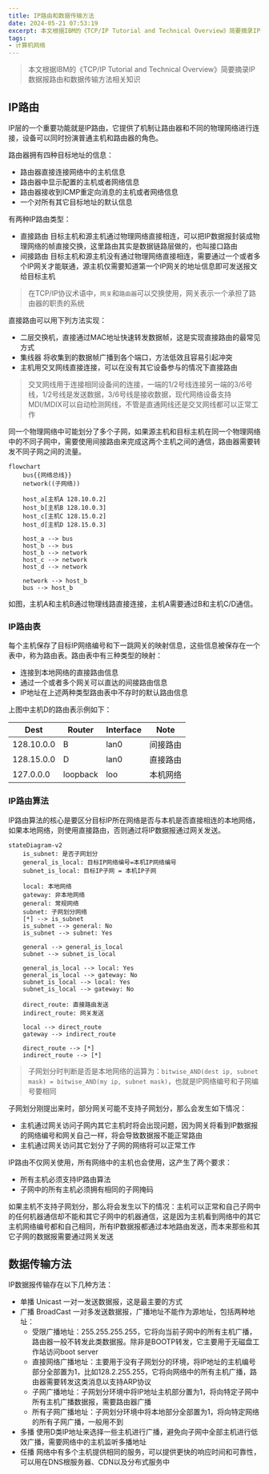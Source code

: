 ```yaml
---
title: IP路由和数据传输方法
date: 2024-05-21 07:53:19
excerpt: 本文根据IBM的《TCP/IP Tutorial and Technical Overview》简要摘录IP数据报路由和数据传输部分相关知识
tags:
- 计算机网络
---
```


> 本文根据IBM的《TCP/IP Tutorial and Technical Overview》简要摘录IP数据报路由和数据传输方法相关知识

## IP路由

IP层的一个重要功能就是IP路由，它提供了机制让路由器和不同的物理网络进行连接，设备可以同时扮演普通主机和路由器的角色。

路由器拥有四种目标地址的信息：

- 路由器直接连接网络中的主机信息
- 路由器中显示配置的主机或者网络信息
- 路由器接收到ICMP重定向消息的主机或者网络信息
- 一个对所有其它目标地址的默认信息

有两种IP路由类型：

- 直接路由 目标主机和源主机通过物理网络直接相连，可以把IP数据报封装成物理网络的帧直接交换，这里路由其实是数据链路层做的，也叫接口路由
- 间接路由 目标主机和源主机没有通过物理网络直接相连，需要通过一个或者多个IP网关才能联通，源主机仅需要知道第一个IP网关的地址信息即可发送报文给目标主机

> 在TCP/IP协议术语中，`网关`和`路由器`可以交换使用，网关表示一个承担了路由器的职责的系统

直接路由可以用下列方法实现：

- 二层交换机，直接通过MAC地址快速转发数据帧，这是实现直接路由的最常见方式
- 集线器 将收集到的数据帧广播到各个端口，方法低效且容易引起冲突
- 主机用交叉网线直接连接，可以在没有其它设备参与的情况下直接路由

> 交叉网线用于连接相同设备间的连接，一端的1/2号线连接另一端的3/6号线，1/2号线是发送数据，3/6号线是接收数据，现代网络设备支持MDI/MDIX可以自动检测网线，不管是直通网线还是交叉网线都可以正常工作

同一个物理网络中可能划分了多个子网，如果源主机和目标主机在同一个物理网络中的不同子网中，需要使用间接路由来完成这两个主机之间的通信，路由器需要转发不同子网之间的流量。


```mermaid
flowchart
    bus{{网络总线}}
    network((子网络))

    host_a[主机A 128.10.0.2]
    host_b[主机B 128.10.0.3]
    host_c[主机C 128.15.0.2]
    host_d[主机D 128.15.0.3]

    host_a --> bus
    host_b --> bus
    host_b --> network
    host_c --> network
    host_d --> network

    network --> host_b
    bus --> host_b
```

如图，主机A和主机B通过物理线路直接连接，主机A需要通过B和主机C/D通信。

### IP路由表

每个主机保存了目标IP网络编号和下一跳网关的映射信息，这些信息被保存在一个表中，称为路由表。路由表中有三种类型的映射：

- 连接到本地网络的直接路由信息
- 通过一个或者多个网关可以直达的间接路由信息
- IP地址在上述两种类型路由表中不存时的默认路由信息

上图中主机D的路由表示例如下：

| Dest       | Router   | Interface | Note           |
|------------|----------|-----------|----------------|
| 128.10.0.0 | B        | lan0      | 间接路由 |
| 128.15.0.0 | D        | lan0      | 直接路由   |
| 127.0.0.0  | loopback | loo       | 本机网络     |


### IP路由算法

IP路由算法的核心是要区分目标IP所在网络是否与本机是否直接相连的本地网络，如果本地网络，则使用直接路由，否则通过将IP数据报通过网关发送。

```mermaid
stateDiagram-v2
    is_subnet: 是否子网划分
    general_is_local: 目标IP网络编号=本机IP网络编号
    subnet_is_local: 目标IP子网 = 本机IP子网

    local: 本地网络
    gateway: 非本地网络
    general: 常规网络
    subnet: 子网划分网络
    [*] --> is_subnet
    is_subnet --> general: No
    is_subnet --> subnet: Yes

    general --> general_is_local
    subnet --> subnet_is_local

    general_is_local --> local: Yes
    general_is_local --> gateway: No
    subnet_is_local --> local: Yes
    subnet_is_local --> gateway: No

    direct_route: 直接路由发送
    indirect_route: 网关发送

    local --> direct_route
    gateway --> indirect_route

    direct_route --> [*]
    indirect_route --> [*]
```

> 子网划分时判断是否是本地网络的运算为：`bitwise_AND(dest ip, subnet mask) = bitwise_AND(my ip, subnet mask)`，也就是IP网络编号和子网编号要相同

子网划分刚提出来时，部分网关可能不支持子网划分，那么会发生如下情况：

- 主机通过网关访问子网内其它主机时将会出现问题，因为网关将看到IP数据报的网络编号和网关自己一样，将会导致数据报不能正常路由
- 主机通过网关访问其它划分了子网的网络将可以正常工作

IP路由不仅网关使用，所有网络中的主机也会使用，这产生了两个要求：

- 所有主机必须支持IP路由算法
- 子网中的所有主机必须拥有相同的子网掩码

如果主机不支持子网划分，那么将会发生以下的情况：主机可以正常和自己子网中的任何机器通信却不能和其它子网中的机器通信，这是因为主机看到网络中的其它主机网络编号都和自己相同，所有IP数据报都通过本地路由发送，而本来那些和其它子网的数据报需要通过网关发送


## 数据传输方法

IP数据报传输存在以下几种方法：

- 单播 Unicast 一对一发送数据报，这是最主要的方式
- 广播 BroadCast 一对多发送数据报，广播地址不能作为源地址，包括两种地址：
    - 受限广播地址：255.255.255.255，它将向当前子网中的所有主机广播，路由器一般不转发此类数据报。除非是BOOTP转发，它主要用于无磁盘工作站访问boot server
    - 直接网络广播地址：主要用于没有子网划分的环境，将IP地址的主机编号部分全部置为1，比如128.2.255.255，它将向网络中的所有主机广播，路由器需要转发这类消息以支持ARP协议
    - 子网广播地址：子网划分环境中将IP地址主机部分置为1，将向特定子网中所有主机广播数据报，需要路由器广播
    - 所有子网广播地址：子网划分环境中将本地部分全部置为1，将向特定网络的所有子网广播，一般用不到
- 多播 使用D类IP地址来选择一些主机进行广播，避免向子网中全部主机进行低效广播，需要网络中的主机监听多播地址
- 任播 网络中有多个主机提供相同的服务，可以提供更快的响应时间和可靠性，可以用在DNS根服务器、CDN以及分布式服务中